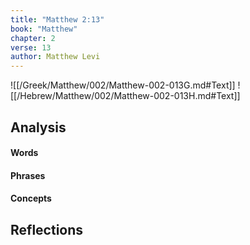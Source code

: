 ```yaml
---
title: "Matthew 2:13"
book: "Matthew"
chapter: 2
verse: 13
author: Matthew Levi
---
```

![[/Greek/Matthew/002/Matthew-002-013G.md#Text]]
![[/Hebrew/Matthew/002/Matthew-002-013H.md#Text]]

## Analysis

#### Words

#### Phrases

#### Concepts

## Reflections

